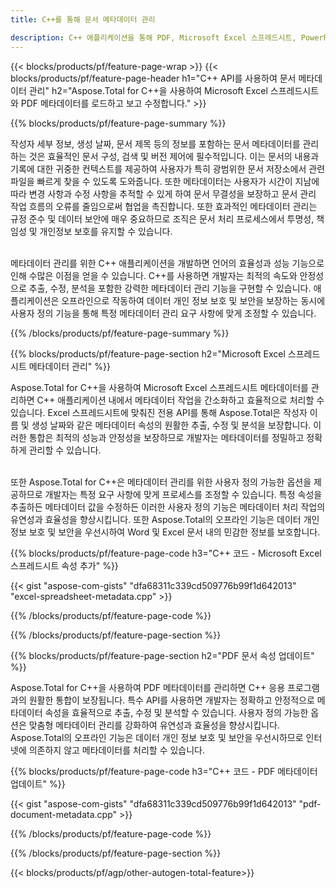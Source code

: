 ```yaml
---
title: C++를 통해 문서 메타데이터 관리 

description: C++ 애플리케이션을 통해 PDF, Microsoft Excel 스프레드시트, PowerPoint 프리젠테이션 및 Word 문서 메타데이터를 보고 업데이트합니다.
---
```


{{< blocks/products/pf/feature-page-wrap >}}
{{< blocks/products/pf/feature-page-header h1="C++ API를 사용하여 문서 메타데이터 관리" h2="Aspose.Total for C++을 사용하여 Microsoft Excel 스프레드시트와 PDF 메타데이터를 로드하고 보고 수정합니다." >}}

{{% blocks/products/pf/feature-page-summary %}}

작성자 세부 정보, 생성 날짜, 문서 제목 등의 정보를 포함하는 문서 메타데이터를 관리하는 것은 효율적인 문서 구성, 검색 및 버전 제어에 필수적입니다. 이는 문서의 내용과 기록에 대한 귀중한 컨텍스트를 제공하여 사용자가 특히 광범위한 문서 저장소에서 관련 파일을 빠르게 찾을 수 있도록 도와줍니다. 또한 메타데이터는 사용자가 시간이 지남에 따라 변경 사항과 수정 사항을 추적할 수 있게 하여 문서 무결성을 보장하고 문서 관리 작업 흐름의 오류를 줄임으로써 협업을 촉진합니다. 또한 효과적인 메타데이터 관리는 규정 준수 및 데이터 보안에 매우 중요하므로 조직은 문서 처리 프로세스에서 투명성, 책임성 및 개인정보 보호를 유지할 수 있습니다.<br /><br />

메타데이터 관리를 위한 C++ 애플리케이션을 개발하면 언어의 효율성과 성능 기능으로 인해 수많은 이점을 얻을 수 있습니다. C++를 사용하면 개발자는 최적의 속도와 안정성으로 추출, 수정, 분석을 포함한 강력한 메타데이터 관리 기능을 구현할 수 있습니다. 애플리케이션은 오프라인으로 작동하여 데이터 개인 정보 보호 및 보안을 보장하는 동시에 사용자 정의 기능을 통해 특정 메타데이터 관리 요구 사항에 맞게 조정할 수 있습니다.

{{% /blocks/products/pf/feature-page-summary  %}}


{{% blocks/products/pf/feature-page-section  h2="Microsoft Excel 스프레드시트 메타데이터 관리" %}}

Aspose.Total for C++을 사용하여 Microsoft Excel 스프레드시트 메타데이터를 관리하면 C++ 애플리케이션 내에서 메타데이터 작업을 간소화하고 효율적으로 처리할 수 있습니다. Excel 스프레드시트에 맞춰진 전용 API를 통해 Aspose.Total은 작성자 이름 및 생성 날짜와 같은 메타데이터 속성의 원활한 추출, 수정 및 분석을 보장합니다. 이러한 통합은 최적의 성능과 안정성을 보장하므로 개발자는 메타데이터를 정밀하고 정확하게 관리할 수 있습니다. <br /><br />

또한 Aspose.Total for C++은 메타데이터 관리를 위한 사용자 정의 가능한 옵션을 제공하므로 개발자는 특정 요구 사항에 맞게 프로세스를 조정할 수 있습니다. 특정 속성을 추출하든 메타데이터 값을 수정하든 이러한 사용자 정의 기능은 메타데이터 처리 작업의 유연성과 효율성을 향상시킵니다. 또한 Aspose.Total의 오프라인 기능은 데이터 개인 정보 보호 및 보안을 우선시하여 Word 및 Excel 문서 내의 민감한 정보를 보호합니다.

{{% blocks/products/pf/feature-page-code h3="C++ 코드 - Microsoft Excel 스프레드시트 속성 추가" %}}

{{< gist "aspose-com-gists" "dfa68311c339cd509776b99f1d642013" "excel-spreadsheet-metadata.cpp" >}}

{{% /blocks/products/pf/feature-page-code  %}}

{{% /blocks/products/pf/feature-page-section %}}


{{% blocks/products/pf/feature-page-section  h2="PDF 문서 속성 업데이트" %}}

Aspose.Total for C++을 사용하여 PDF 메타데이터를 관리하면 C++ 응용 프로그램과의 원활한 통합이 보장됩니다. 특수 API를 사용하면 개발자는 정확하고 안정적으로 메타데이터 속성을 효율적으로 추출, 수정 및 분석할 수 있습니다. 사용자 정의 가능한 옵션은 맞춤형 메타데이터 관리를 강화하여 유연성과 효율성을 향상시킵니다. Aspose.Total의 오프라인 기능은 데이터 개인 정보 보호 및 보안을 우선시하므로 인터넷에 의존하지 않고 메타데이터를 처리할 수 있습니다.

{{% blocks/products/pf/feature-page-code h3="C++ 코드 - PDF 메타데이터 업데이트" %}}

{{< gist "aspose-com-gists" "dfa68311c339cd509776b99f1d642013" "pdf-document-metadata.cpp" >}}

{{% /blocks/products/pf/feature-page-code  %}}

{{% /blocks/products/pf/feature-page-section %}}

{{< blocks/products/pf/agp/other-autogen-total-feature>}}